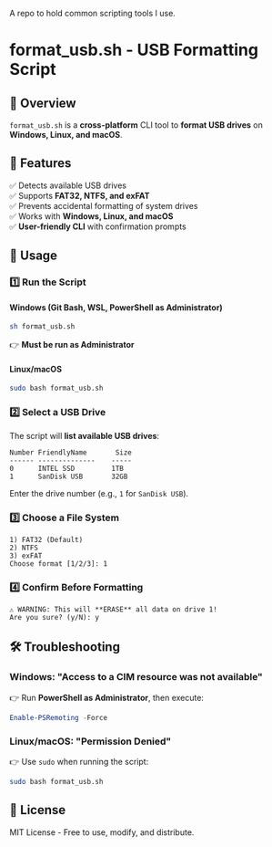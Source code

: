A repo to hold common scripting tools I use.

# format_usb.sh - USB Formatting Script

## 📝 Overview
`format_usb.sh` is a **cross-platform** CLI tool to **format USB drives** on **Windows, Linux, and macOS**.

## 🔧 Features
✅ Detects available USB drives  
✅ Supports **FAT32, NTFS, and exFAT**  
✅ Prevents accidental formatting of system drives  
✅ Works with **Windows, Linux, and macOS**  
✅ **User-friendly CLI** with confirmation prompts  

## 🚀 Usage

### **1️⃣ Run the Script**
#### **Windows (Git Bash, WSL, PowerShell as Administrator)**
```sh
sh format_usb.sh
```
👉 **Must be run as Administrator**  

#### **Linux/macOS**
```sh
sudo bash format_usb.sh
```

### **2️⃣ Select a USB Drive**
The script will **list available USB drives**:
```plaintext
Number FriendlyName       Size
------ --------------    -----
0      INTEL SSD         1TB
1      SanDisk USB       32GB
```
Enter the drive number (e.g., `1` for `SanDisk USB`).

### **3️⃣ Choose a File System**
```plaintext
1) FAT32 (Default)
2) NTFS
3) exFAT
Choose format [1/2/3]: 1
```

### **4️⃣ Confirm Before Formatting**
```plaintext
⚠ WARNING: This will **ERASE** all data on drive 1!
Are you sure? (y/N): y
```

## 🛠️ Troubleshooting
### **Windows: "Access to a CIM resource was not available"**
👉 Run **PowerShell as Administrator**, then execute:
```powershell
Enable-PSRemoting -Force
```

### **Linux/macOS: "Permission Denied"**
👉 Use `sudo` when running the script:
```sh
sudo bash format_usb.sh
```

## 📄 License
MIT License - Free to use, modify, and distribute.

